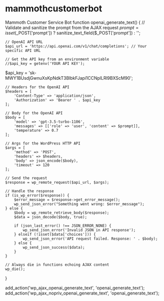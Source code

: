 # mammothcustomerbot
Mammoth Customer Service Bot
function openai_generate_text() {
    // Validate and sanitize the prompt from the AJAX request
$prompt = isset($_POST['prompt']) ? sanitize_text_field($_POST['prompt']) : '';

    // OpenAI API URL
    $api_url = 'https://api.openai.com/v1/chat/completions'; // Your specific API URL

    // Get the API key from an environment variable
    //$api_key = getenv('YOUR API KEY');
$api_key = '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';

    // Headers for the OpenAI API
    $headers = [
        'Content-Type' => 'application/json',
        'Authorization' => 'Bearer ' . $api_key
    ];

    // Body for the OpenAI API
    $body = [
        'model' => 'gpt-3.5-turbo-1106',
        'messages' => [['role' => 'user', 'content' => $prompt]],
        'temperature' => 0.7
    ];

    // Args for the WordPress HTTP API
    $args = [
        'method' => 'POST',
        'headers' => $headers,
        'body' => json_encode($body),
        'timeout' => 120
    ];

    // Send the request
    $response = wp_remote_request($api_url, $args);

    // Handle the response
    if (is_wp_error($response)) {
        $error_message = $response->get_error_message();
        wp_send_json_error("Something went wrong: $error_message");
    } else {
        $body = wp_remote_retrieve_body($response);
        $data = json_decode($body, true);

        if (json_last_error() !== JSON_ERROR_NONE) {
            wp_send_json_error('Invalid JSON in API response');
        } elseif (!isset($data['choices'])) {
            wp_send_json_error('API request failed. Response: ' . $body);
        } else {
            wp_send_json_success($data);
        }
    }

    // Always die in functions echoing AJAX content
    wp_die();
}

add_action('wp_ajax_openai_generate_text', 'openai_generate_text');
add_action('wp_ajax_nopriv_openai_generate_text', 'openai_generate_text');
